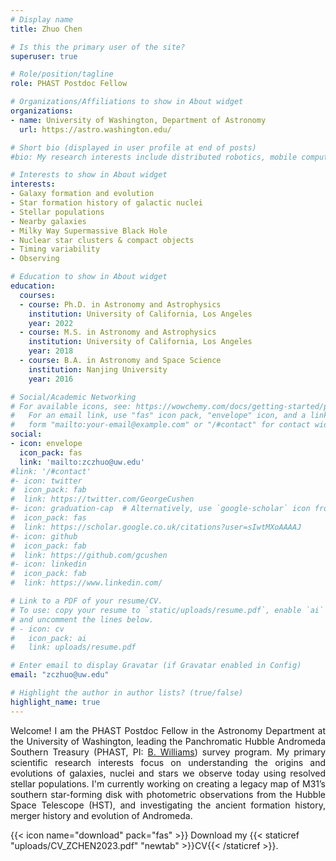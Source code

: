 ```yaml
---
# Display name
title: Zhuo Chen

# Is this the primary user of the site?
superuser: true

# Role/position/tagline
role: PHAST Postdoc Fellow

# Organizations/Affiliations to show in About widget
organizations:
- name: University of Washington, Department of Astronomy
  url: https://astro.washington.edu/

# Short bio (displayed in user profile at end of posts)
#bio: My research interests include distributed robotics, mobile computing and programmable matter.

# Interests to show in About widget
interests:
- Galaxy formation and evolution
- Star formation history of galactic nuclei
- Stellar populations
- Nearby galaxies
- Milky Way Supermassive Black Hole
- Nuclear star clusters & compact objects
- Timing variability
- Observing

# Education to show in About widget
education:
  courses:
  - course: Ph.D. in Astronomy and Astrophysics
    institution: University of California, Los Angeles
    year: 2022
  - course: M.S. in Astronomy and Astrophysics
    institution: University of California, Los Angeles
    year: 2018
  - course: B.A. in Astronomy and Space Science
    institution: Nanjing University
    year: 2016

# Social/Academic Networking
# For available icons, see: https://wowchemy.com/docs/getting-started/page-builder/#icons
#   For an email link, use "fas" icon pack, "envelope" icon, and a link in the
#   form "mailto:your-email@example.com" or "/#contact" for contact widget.
social:
- icon: envelope
  icon_pack: fas
  link: 'mailto:zczhuo@uw.edu'
#link: '/#contact'
#- icon: twitter
#  icon_pack: fab
#  link: https://twitter.com/GeorgeCushen
#- icon: graduation-cap  # Alternatively, use `google-scholar` icon from `ai` icon pack
#  icon_pack: fas
#  link: https://scholar.google.co.uk/citations?user=sIwtMXoAAAAJ
#- icon: github
#  icon_pack: fab
#  link: https://github.com/gcushen
#- icon: linkedin
#  icon_pack: fab
#  link: https://www.linkedin.com/

# Link to a PDF of your resume/CV.
# To use: copy your resume to `static/uploads/resume.pdf`, enable `ai` icons in `params.toml`, 
# and uncomment the lines below.
# - icon: cv
#   icon_pack: ai
#   link: uploads/resume.pdf

# Enter email to display Gravatar (if Gravatar enabled in Config)
email: "zczhuo@uw.edu"

# Highlight the author in author lists? (true/false)
highlight_name: true
---
```


<div style="text-align: justify"> 
Welcome! I am the PHAST Postdoc Fellow in the Astronomy Department at the University of Washington, leading the Panchromatic Hubble Andromeda Southern Treasury (PHAST, PI: <a href="https://faculty.washington.edu/benw1/">B. Williams</a>) survey program. My primary scientific research interests focus on understanding the origins and evolutions of galaxies, nuclei and stars we observe today using resolved stellar populations. I'm currently working on creating a legacy map of M31’s southern star-forming disk with photometric observations from the Hubble Space Telescope (HST), and investigating the ancient formation history, merger history and evolution of Andromeda.   
</div>

{{< icon name="download" pack="fas" >}} Download my {{< staticref "uploads/CV_ZCHEN2023.pdf" "newtab" >}}CV{{< /staticref >}}.
